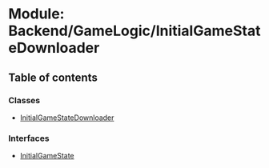# Module: Backend/GameLogic/InitialGameStateDownloader

## Table of contents

### Classes

- [InitialGameStateDownloader](../classes/backend_gamelogic_initialgamestatedownloader.initialgamestatedownloader.md)

### Interfaces

- [InitialGameState](../interfaces/backend_gamelogic_initialgamestatedownloader.initialgamestate.md)
